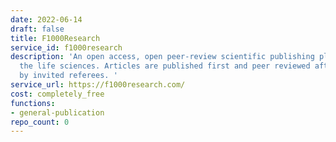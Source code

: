 ```yaml
---
date: 2022-06-14
draft: false
title: F1000Research
service_id: f1000research
description: 'An open access, open peer-review scientific publishing platform covering
  the life sciences. Articles are published first and peer reviewed after publication
  by invited referees. '
service_url: https://f1000research.com/
cost: completely_free
functions:
- general-publication
repo_count: 0
---
```



